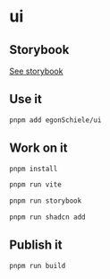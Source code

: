 # ui

## Storybook

[See storybook](https://ui-f9fn.vercel.app/?path=/docs/example-button--docs)

## Use it

```bash
pnpm add egonSchiele/ui
```
## Work on it

```bash
pnpm install

pnpm run vite

pnpm run storybook

pnpm run shadcn add
```

## Publish it

```bash
pnpm run build
```
